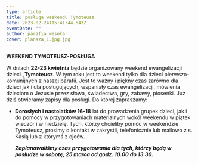 ```yaml
---
type: article
title: posługa weekendu Tymoteusz
date: 2023-02-24T15:41:44.543Z
eventDate: ""
author: parafia wesoła
cover: plansza_1.jpg.jpg
---
```

**WEEKEND TYMOTEUSZ-POSŁUGA**

W dniach **22-23 kwietnia** będzie organizowany weekend ewangelizacji dzieci „**Tymoteusz**. W tym roku jest to weekend tylko dla dzieci pierwszo-komunijnych z naszej parafii. Jest to ważny i piękny czas zarówno dla dzieci jak i dla posługujących, wspaniały czas ewangelizacji, mówienia dzieciom o Jezusie przez słowa, świadectwa, gry, zabawy, piosenki. Już dziś otwieramy zapisy dla posługi. Do której zapraszamy: 

* **Dorosłych i nastolatków 16-18** lat do prowadzenia grupek dzieci, jak i do pomocy w przygotowaniach materialnych wokół weekendu w piątek wieczór i w niedzielę. Tych, którzy chcieliby pomóc w weekendzie Tymoteusz, prosimy o kontakt w zakrystii, telefonicznie lub mailowo z s. Kasią lub z którymś z ojców.  

  ***Zaplanowaliśmy czas przygotowania dla tych, którzy będą w posłudze w sobotę, 25 marca od godz. 10.00 do 13.30.***